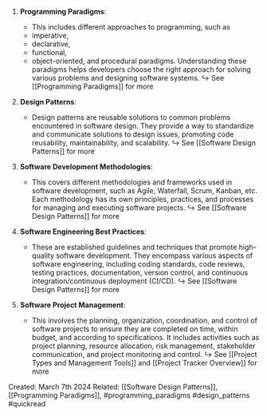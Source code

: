 1. **Programming Paradigms**:
    
    - This includes different approaches to programming, such as 
    - imperative, 
    - declarative, 
    - functional, 
    - object-oriented, and procedural paradigms. Understanding these paradigms helps developers choose the right approach for solving various problems and designing software systems.
    ↪️ See [[Programming Paradigms]] for more
    
1. **Design Patterns**:
    
    - Design patterns are reusable solutions to common problems encountered in software design. They provide a way to standardize and communicate solutions to design issues, promoting code reusability, maintainability, and scalability.
	↪️ See [[Software Design Patterns]] for more
1. **Software Development Methodologies**:
    
    - This covers different methodologies and frameworks used in software development, such as Agile, Waterfall, Scrum, Kanban, etc. Each methodology has its own principles, practices, and processes for managing and executing software projects.
	 ↪️ See [[Software Design Patterns]] for more
1. **Software Engineering Best Practices**:
    
    - These are established guidelines and techniques that promote high-quality software development. They encompass various aspects of software engineering, including coding standards, code reviews, testing practices, documentation, version control, and continuous integration/continuous deployment (CI/CD).
	↪️ See [[Software Design Patterns]] for more
1. **Software Project Management**:
    
    - This involves the planning, organization, coordination, and control of software projects to ensure they are completed on time, within budget, and according to specifications. It includes activities such as project planning, resource allocation, risk management, stakeholder communication, and project monitoring and control.
	 ↪️ See [[Project Types and Management Tools]] and [[Project Tracker Overview]] for more

Created: March 7th 2024
Related: [[Software Design Patterns]], [[Programming Paradigms]], #programming_paradigms #design_patterns #quickread 